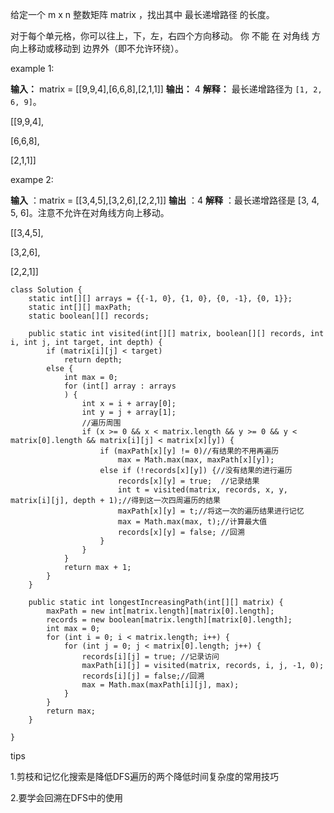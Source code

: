 给定一个 m x n 整数矩阵 matrix ，找出其中 最长递增路径 的长度。

对于每个单元格，你可以往上，下，左，右四个方向移动。 你 不能 在 对角线 方向上移动或移动到 边界外（即不允许环绕）。

example 1:

**输入：** matrix = [[9,9,4],[6,6,8],[2,1,1]]
**输出：** 4 
**解释：** 最长递增路径为 `[1, 2, 6, 9]`。

[[9,9,4],

[6,6,8],

[2,1,1]]

exampe 2:

**输入** ：matrix = [[3,4,5],[3,2,6],[2,2,1]]
**输出** ：4 
**解释** ：最长递增路径是 [3, 4, 5, 6]。注意不允许在对角线方向上移动。

[[3,4,5],

[3,2,6],

[2,2,1]]

```
class Solution {
    static int[][] arrays = {{-1, 0}, {1, 0}, {0, -1}, {0, 1}};
    static int[][] maxPath;
    static boolean[][] records;

    public static int visited(int[][] matrix, boolean[][] records, int i, int j, int target, int depth) {
        if (matrix[i][j] < target)
            return depth;
        else {
            int max = 0;
            for (int[] array : arrays
            ) {
                int x = i + array[0];
                int y = j + array[1];
                //遍历周围
                if (x >= 0 && x < matrix.length && y >= 0 && y < matrix[0].length && matrix[i][j] < matrix[x][y]) {
                    if (maxPath[x][y] != 0)//有结果的不用再遍历
                        max = Math.max(max, maxPath[x][y]);
                    else if (!records[x][y]) {//没有结果的进行遍历
                        records[x][y] = true;  //记录结果
                        int t = visited(matrix, records, x, y, matrix[i][j], depth + 1);//得到这一次四周遍历的结果
                        maxPath[x][y] = t;//将这一次的遍历结果进行记忆
                        max = Math.max(max, t);//计算最大值
                        records[x][y] = false; //回溯
                    }
                }
            }
            return max + 1;
        }
    }

    public static int longestIncreasingPath(int[][] matrix) {
        maxPath = new int[matrix.length][matrix[0].length];
        records = new boolean[matrix.length][matrix[0].length];
        int max = 0;
        for (int i = 0; i < matrix.length; i++) {
            for (int j = 0; j < matrix[0].length; j++) {
                records[i][j] = true; //记录访问
                maxPath[i][j] = visited(matrix, records, i, j, -1, 0);
                records[i][j] = false;//回溯
                max = Math.max(maxPath[i][j], max);
            }
        }
        return max;
    }

}
```

tips

1.剪枝和记忆化搜索是降低DFS遍历的两个降低时间复杂度的常用技巧

2.要学会回溯在DFS中的使用
